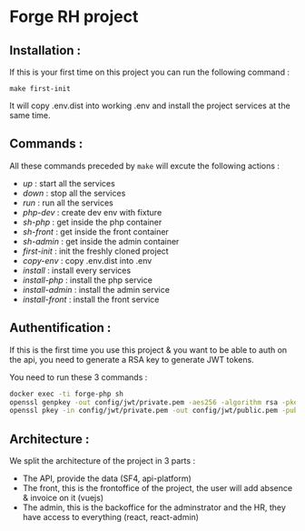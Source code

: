# Forge RH project


## Installation :


If this is your first time on this project you can run the following command :

```make first-init```

It will copy .env.dist into working .env and install the project services at the same time.

## Commands :

All these commands preceded by ```make``` will excute the following actions :

- *up* : start all the services
- *down* : stop all the services
- *run* : run all the services
- *php-dev* : create dev env with fixture
- *sh-php* : get inside the php container
- *sh-front* : get inside the front container
- *sh-admin* : get inside the admin container
- *first-init* : init the freshly cloned project
- *copy-env* : copy .env.dist into .env
- *install* : install every services
- *install-php* : install the php service
- *install-admin* : install the admin service
- *install-front* : install the front service

## Authentification :


If this is the first time you use this project & you want to be able to auth on the api, you need to generate a RSA key to generate JWT tokens.

You need to run these 3 commands :

```sh
docker exec -ti forge-php sh
openssl genpkey -out config/jwt/private.pem -aes256 -algorithm rsa -pkeyopt rsa_keygen_bits:4096
openssl pkey -in config/jwt/private.pem -out config/jwt/public.pem -pubout
```


## Architecture :

We split the architecture of the project in 3 parts :

- The API, provide the data (SF4, api-platform)
- The front, this is the frontoffice of the project, the user will add absence & invoice on it (vuejs)
- The admin, this is the backoffice for the adminstrator and the HR, they have access to everything (react, react-admin)

